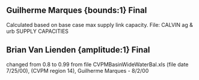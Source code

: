 ## Guilherme Marques {bounds:1} Final
Calculated based on base case max supply link capacity.  File: CALVIN ag & urb SUPPLY CAPACITIES

## Brian Van Lienden {amplitude:1} Final
changed from 0.8  to 0.99  from file CVPMBasinWideWaterBal.xls (file date 7/25/00), 
(CVPM region 14), 
Guilherme Marques - 8/2/00
